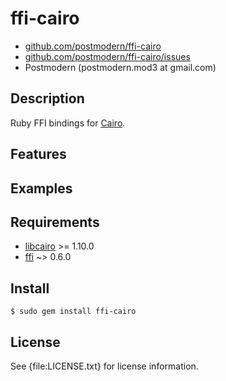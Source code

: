 # ffi-cairo

* [github.com/postmodern/ffi-cairo](http://github.com/postmodern/ffi-cairo)
* [github.com/postmodern/ffi-cairo/issues](http://github.com/postmodern/ffi-cairo/issues)
* Postmodern (postmodern.mod3 at gmail.com)

## Description

Ruby FFI bindings for [Cairo](http://cairographics.org).

## Features

## Examples

## Requirements

* [libcairo](http://cairographics.org/) >= 1.10.0
* [ffi](http://github.com/ffi/ffi) ~> 0.6.0

## Install

    $ sudo gem install ffi-cairo

## License

See {file:LICENSE.txt} for license information.

